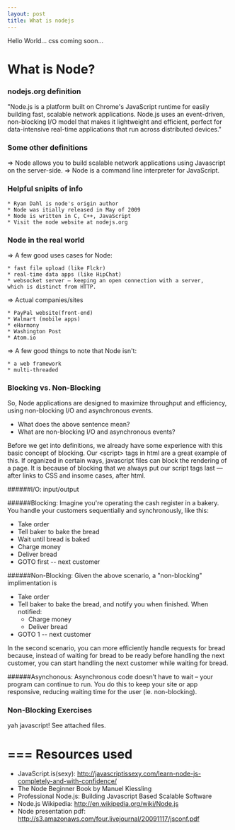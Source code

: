 ```yaml
---
layout: post
title: What is nodejs
---
```


Hello World... css coming soon...

What is Node?
===========

### nodejs.org definition

"Node.js is a platform built on Chrome's JavaScript runtime for easily building fast, scalable network applications. Node.js uses an event-driven, non-blocking I/O model that makes it lightweight and efficient, perfect for data-intensive real-time applications that run across distributed devices." 

### Some other definitions

=> Node allows you to build scalable network applications using Javascript on the server-side.
=> Node is a command line interpreter for JavaScript.

### Helpful snipits of info
	* Ryan Dahl is node's origin author
	* Node was itially released in May of 2009
	* Node is written in C, C++, JavaScript
	* Visit the node website at nodejs.org

### Node in the real world

=> A few good uses cases for Node:

	* fast file upload (like Flckr)
	* real-time data apps (like HipChat)
	* websocket server — keeping an open connection with a server, 	  which is distinct from HTTP.

=> Actual companies/sites

	* PayPal website(front-end)
	* Walmart (mobile apps)
	* eHarmony
	* Washington Post
	* Atom.io 

=> A few good things to note that Node isn't:

	* a web framework
	* multi-threaded

### Blocking vs. Non-Blocking
So, Node applications are designed to maximize throughput and efficiency, using non-blocking I/O and asynchronous events.

* What does the above sentence mean? 
* What are non-blocking I/O and asynchronous events?

Before we get into definitions, we already have some experience with this basic concept of blocking. Our &lt;script&gt; tags in html are a great example of this. If organized in certain ways, javascript files can block the rendering of a page. It is because of blocking that we always put our script tags last — after links to CSS and insome cases, after html.

######I/O: 
input/output

######Blocking: 
Imagine you're operating the cash register in a bakery. You handle your customers sequentially and synchronously, like this:

* Take order
* Tell baker to bake the bread
* Wait until bread is baked
* Charge money
* Deliver bread
* GOTO first -- next customer
		
######Non-Blocking:
Given the above scenario, a "non-blocking" implimentation is


* Take order
* Tell baker to bake the bread, and notify you when finished. When notified:
	* Charge money
	* Deliver bread
* GOTO 1 -- next customer

In the second scenario, you can more efficiently handle requests for bread because, instead of waiting for bread to be ready before handling the next customer, you can start handling the next customer while waiting for bread. 


######Asynchonous:
Asynchronous code doesn’t have to wait – your program can continue to run. You do this to keep your site or app responsive, reducing waiting time for the user (ie. non-blocking).


### Non-Blocking Exercises

yah javascript! See attached files.




===
Resources used
===========
* JavaScript.is(sexy): http://javascriptissexy.com/learn-node-js-completely-and-with-confidence/
* The Node Beginner Book by Manuel Kiessling
*  Professional Node.js: Building Javascript Based Scalable Software
*  Node.js Wikipedia: http://en.wikipedia.org/wiki/Node.js
*  Node presentation pdf: http://s3.amazonaws.com/four.livejournal/20091117/jsconf.pdf
